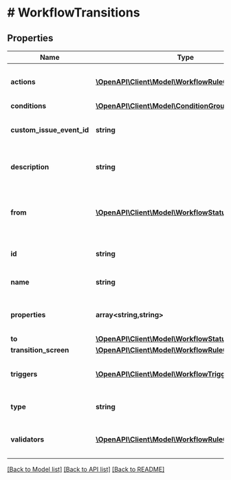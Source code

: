 # # WorkflowTransitions

## Properties

Name | Type | Description | Notes
------------ | ------------- | ------------- | -------------
**actions** | [**\OpenAPI\Client\Model\WorkflowRuleConfiguration[]**](WorkflowRuleConfiguration.md) | The post-functions of the transition. | [optional]
**conditions** | [**\OpenAPI\Client\Model\ConditionGroupConfiguration**](ConditionGroupConfiguration.md) |  | [optional]
**custom_issue_event_id** | **string** | The custom event ID of the transition. | [optional]
**description** | **string** | The description of the transition. | [optional]
**from** | [**\OpenAPI\Client\Model\WorkflowStatusAndPort[]**](WorkflowStatusAndPort.md) | The statuses the transition can start from. | [optional]
**id** | **string** | The ID of the transition. | [optional]
**name** | **string** | The name of the transition. | [optional]
**properties** | **array<string,string>** | The properties of the transition. | [optional]
**to** | [**\OpenAPI\Client\Model\WorkflowStatusAndPort**](WorkflowStatusAndPort.md) |  | [optional]
**transition_screen** | [**\OpenAPI\Client\Model\WorkflowRuleConfiguration**](WorkflowRuleConfiguration.md) |  | [optional]
**triggers** | [**\OpenAPI\Client\Model\WorkflowTrigger[]**](WorkflowTrigger.md) | The triggers of the transition. | [optional]
**type** | **string** | The transition type. | [optional]
**validators** | [**\OpenAPI\Client\Model\WorkflowRuleConfiguration[]**](WorkflowRuleConfiguration.md) | The validators of the transition. | [optional]

[[Back to Model list]](../../README.md#models) [[Back to API list]](../../README.md#endpoints) [[Back to README]](../../README.md)
